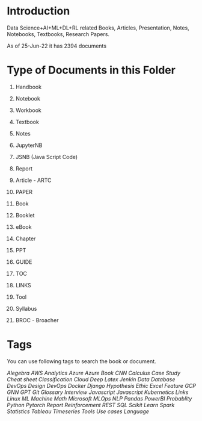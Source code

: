 # Introduction
Data Science+AI+ML+DL+RL related Books, Articles, Presentation, Notes, Notebooks, Textbooks, Research Papers.   

As of 25-Jun-22 it has 2394 documents

# Type of Documents in this Folder

1.  Handbook
2.  Notebook 
3.  Workbook 
4.  Textbook
5.  Notes 

6. JupyterNB
7. JSNB (Java Script Code)

8.  Report 
9.  Article - ARTC
10. PAPER 

11.  Book 
12.  Booklet
13.  eBook
14.  Chapter

15. PPT 
16. GUIDE
17. TOC 
18. LINKS
19. Tool

20. Syllabus
21. BROC - Broacher


# Tags
You can use following tags to search the book or document.
 
*Alegebra*
*AWS* 
*Analytics* 
*Azure* 
*Azure* 
*Book*
*CNN* 
*Calculus* 
*Case Study*
*Cheat sheet*
*Classification*
*Cloud*
*Deep*
*Latex*
*Jenkin*
*Data*
*Database*
*DevOps*
*Design*
*DevOps* 
*Docker* 
*Django*
*Hypothesis*
*Ethic*
*Excel*
*Feature*
*GCP*
*GNN* 
*GPT* 
*Git*
*Glossary* 
*Interview*
*Javascript* 
*Javascript* 
*Kubernetics* 
*Links*
*Linux*
*ML*
*Machine* 
*Math*
*Microsoft*
*MLOps*
*NLP* 
*Pandas* 
*PowerBI* 
*Probablity*
*Python* 
*Pytorch* 
*Report*
*Reinforcement*
*REST*
*SQL* 
*Scikit Learn* 
*Spark* 
*Statistics* 
*Tableau* 
*Timeseries* 
*Tools*
*Use cases*
*Language*






